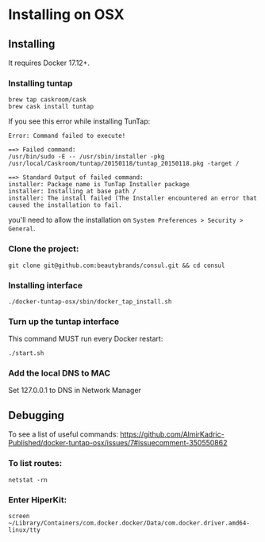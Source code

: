 # Installing on OSX

## Installing

It requires Docker 17.12+.

### Installing tuntap

```
brew tap caskroom/cask
brew cask install tuntap
```

If you see this error while installing TunTap:

```
Error: Command failed to execute!

==> Failed command:
/usr/bin/sudo -E -- /usr/sbin/installer -pkg /usr/local/Caskroom/tuntap/20150118/tuntap_20150118.pkg -target /

==> Standard Output of failed command:
installer: Package name is TunTap Installer package
installer: Installing at base path /
installer: The install failed (The Installer encountered an error that caused the installation to fail.
```

you'll need to allow the installation on `System Preferences > Security > General`.

### Clone the project:

```
git clone git@github.com:beautybrands/consul.git && cd consul
```

### Installing interface

```
./docker-tuntap-osx/sbin/docker_tap_install.sh
```

### Turn up the tuntap interface

This command MUST run every Docker restart:

```
./start.sh
```

### Add the local DNS to MAC

Set 127.0.0.1 to DNS in Network Manager

## Debugging

To see a list of useful commands:
https://github.com/AlmirKadric-Published/docker-tuntap-osx/issues/7#issuecomment-350550862

### To list routes:

```
netstat -rn
```

### Enter HiperKit:

```
screen ~/Library/Containers/com.docker.docker/Data/com.docker.driver.amd64-linux/tty
```
